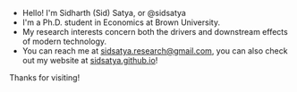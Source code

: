 - Hello! I'm Sidharth (Sid) Satya, or @sidsatya
- I'm a Ph.D. student in Economics at Brown University.
- My research interests concern both the drivers and downstream effects of modern technology.
- You can reach me at [sidsatya.research@gmail.com](sidsatya.research@gmail.com), you can also check out my website at [sidsatya.github.io](https://sidsatya.github.io)!

Thanks for visiting!
